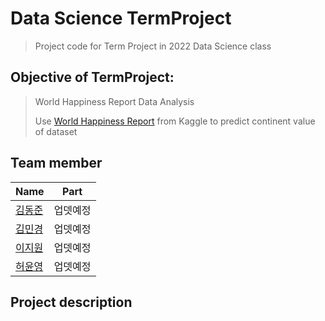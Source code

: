 # Data Science TermProject
> Project code for Term Project in 2022 Data Science class
## Objective of TermProject:
> World Happiness Report Data Analysis
> 
> Use [World Happiness Report](https://www.kaggle.com/datasets/unsdsn/world-happiness?datasetId=894&sortBy=voteCount&searchQuery=predict) from Kaggle to predict continent value of dataset

## Team member 
|Name     |  Part   | 
|---------|-----------------|
|[김동준](https://github.com/Kim-Dong-Jun99)| 업뎃예정        |
|[김민경](https://github.com/minkyung73) |     업뎃예정    |
|[이지원](https://github.com/) |     업뎃예정    |
|[허윤영](https://github.com/use07143) |    업뎃예정    |

## Project description
> 
